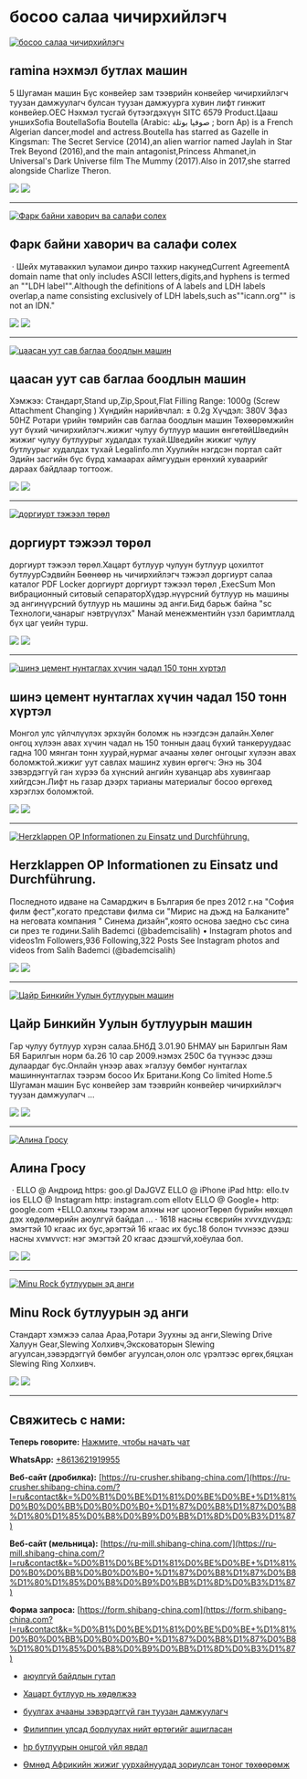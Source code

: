 # босоо салаа чичирхийлэгч

<a href="https://swt.shibang-china.com/?l=ru&img&k=%D0%B1%D0%BE%D1%81%D0%BE%D0%BE+%D1%81%D0%B0%D0%BB%D0%B0%D0%B0+%D1%87%D0%B8%D1%87%D0%B8%D1%80%D1%85%D0%B8%D0%B9%D0%BB%D1%8D%D0%B3%D1%87" target="_blank">![босоо салаа чичирхийлэгч](http://static.shibang-china.com/all-800x300/388.jpg)</a>

## ramina нэхмэл бутлах машин
5 Шугаман машин Бүс конвейер зам тээврийн конвейер чичирхийлэгч туузан дамжуулагч булсан туузан дамжуурга хувин лифт гинжит конвейер.OEC Нэхмэл тусгай бүтээгдэхүүн SITC 6579 Product.Цааш уншихSofia BoutellaSofia Boutella (Arabic: صوفيا بوتلة ‎; born Ap) is a French Algerian dancer,model and actress.Boutella has starred as Gazelle in Kingsman: The Secret Service (2014),an alien warrior named Jaylah in Star Trek Beyond (2016),and the main antagonist,Princess Ahmanet,in Universal's Dark Universe film The Mummy (2017).Also in 2017,she starred alongside Charlize Theron.


<a href="https://whatsapp.shibangsoft.com/WhatsApp.php" target="_blank" title="WhatsApp">![](http://static.shibang-china.com/icon/whatsapp.png)</a> <a href="https://swt.shibang-china.com/?l=ru&icon&k=%D0%B1%D0%BE%D1%81%D0%BE%D0%BE+%D1%81%D0%B0%D0%BB%D0%B0%D0%B0+%D1%87%D0%B8%D1%87%D0%B8%D1%80%D1%85%D0%B8%D0%B9%D0%BB%D1%8D%D0%B3%D1%87" target="_blank">![](http://static.shibang-china.com/icon/chat-ru.png)</a>

---

<a href="https://swt.shibang-china.com/?l=ru&img&k=%D0%B1%D0%BE%D1%81%D0%BE%D0%BE+%D1%81%D0%B0%D0%BB%D0%B0%D0%B0+%D1%87%D0%B8%D1%87%D0%B8%D1%80%D1%85%D0%B8%D0%B9%D0%BB%D1%8D%D0%B3%D1%87" target="_blank">![Фарк байни хаворич ва салафи солех](http://static.shibang-china.com/all-800x300/855.jpg)</a>

## Фарк байни хаворич ва салафи солех
&nbsp;&#0183;&#32;Шейх мутаваккил ъуламои динро тахкир накунедCurrent AgreementA domain name that only includes ASCII letters,digits,and hyphens is termed an &quot;&quot;LDH label&quot;&quot;.Although the definitions of A labels and LDH labels overlap,a name consisting exclusively of LDH labels,such as&quot;&quot;icann.org&quot;&quot; is not an IDN.&quot;


<a href="https://whatsapp.shibangsoft.com/WhatsApp.php" target="_blank" title="WhatsApp">![](http://static.shibang-china.com/icon/whatsapp.png)</a> <a href="https://swt.shibang-china.com/?l=ru&icon&k=%D0%B1%D0%BE%D1%81%D0%BE%D0%BE+%D1%81%D0%B0%D0%BB%D0%B0%D0%B0+%D1%87%D0%B8%D1%87%D0%B8%D1%80%D1%85%D0%B8%D0%B9%D0%BB%D1%8D%D0%B3%D1%87" target="_blank">![](http://static.shibang-china.com/icon/chat-ru.png)</a>

---

<a href="https://swt.shibang-china.com/?l=ru&img&k=%D0%B1%D0%BE%D1%81%D0%BE%D0%BE+%D1%81%D0%B0%D0%BB%D0%B0%D0%B0+%D1%87%D0%B8%D1%87%D0%B8%D1%80%D1%85%D0%B8%D0%B9%D0%BB%D1%8D%D0%B3%D1%87" target="_blank">![цаасан уут сав баглаа боодлын машин](http://static.shibang-china.com/all-800x300/1276.jpg)</a>

## цаасан уут сав баглаа боодлын машин
Хэмжээ: Стандарт,Stand up,Zip,Spout,Flat Filling Range: 1000g (Screw Attachment Changing ) Хүндийн нарийвчлал: &#177; 0.2g Хүчдэл: 380V 3фаз 50HZ Ротари үрийн төмрийн сав баглаа боодлын машин Төхөөрөмжийн уут бүхий чичирхийлэгч.жижиг чулуу бутлуур машин өнгөтөйШведийн жижиг чулуу бутлуурыг худалдах тухай.Шведийн жижиг чулуу бутлуурыг худалдах тухай Legalinfo.mn Хуулийн нэгдсэн портал сайт Эдийн засгийн бүс бүрд хамаарах аймгуудын ерөнхий хуваарийг дараах байдлаар тогтоож.


<a href="https://whatsapp.shibangsoft.com/WhatsApp.php" target="_blank" title="WhatsApp">![](http://static.shibang-china.com/icon/whatsapp.png)</a> <a href="https://swt.shibang-china.com/?l=ru&icon&k=%D0%B1%D0%BE%D1%81%D0%BE%D0%BE+%D1%81%D0%B0%D0%BB%D0%B0%D0%B0+%D1%87%D0%B8%D1%87%D0%B8%D1%80%D1%85%D0%B8%D0%B9%D0%BB%D1%8D%D0%B3%D1%87" target="_blank">![](http://static.shibang-china.com/icon/chat-ru.png)</a>

---

<a href="https://swt.shibang-china.com/?l=ru&img&k=%D0%B1%D0%BE%D1%81%D0%BE%D0%BE+%D1%81%D0%B0%D0%BB%D0%B0%D0%B0+%D1%87%D0%B8%D1%87%D0%B8%D1%80%D1%85%D0%B8%D0%B9%D0%BB%D1%8D%D0%B3%D1%87" target="_blank">![доргиурт тэжээл төрөл](http://static.shibang-china.com/all-800x300/1509.jpg)</a>

## доргиурт тэжээл төрөл
доргиурт тэжээл төрөл.Хацарт бутлуур чулуун бутлуур цохилтот бутлуурСэдвийн Бөөнөөр нь чичирхийлэгч тэжээл доргиурт салаа каталог PDF Locker доргиурт доргиурт тэжээл төрөл ,ExecSum Mon вибрационный ситовый сепараторХүдэр.нүүрсний бутлуур нь машины эд ангинүүрсний бутлуур нь машины эд анги.Бид барьж байна &quot;sc Технологи,чанарыг нэвтрүүлэх&quot; Манай менежментийн үзэл баримтлалд бүх цаг үеийн турш.


<a href="https://whatsapp.shibangsoft.com/WhatsApp.php" target="_blank" title="WhatsApp">![](http://static.shibang-china.com/icon/whatsapp.png)</a> <a href="https://swt.shibang-china.com/?l=ru&icon&k=%D0%B1%D0%BE%D1%81%D0%BE%D0%BE+%D1%81%D0%B0%D0%BB%D0%B0%D0%B0+%D1%87%D0%B8%D1%87%D0%B8%D1%80%D1%85%D0%B8%D0%B9%D0%BB%D1%8D%D0%B3%D1%87" target="_blank">![](http://static.shibang-china.com/icon/chat-ru.png)</a>

---

<a href="https://swt.shibang-china.com/?l=ru&img&k=%D0%B1%D0%BE%D1%81%D0%BE%D0%BE+%D1%81%D0%B0%D0%BB%D0%B0%D0%B0+%D1%87%D0%B8%D1%87%D0%B8%D1%80%D1%85%D0%B8%D0%B9%D0%BB%D1%8D%D0%B3%D1%87" target="_blank">![шинэ цемент нунтаглах хүчин чадал 150 тонн хүртэл](http://static.shibang-china.com/all-800x300/709.jpg)</a>

## шинэ цемент нунтаглах хүчин чадал 150 тонн хүртэл
Монгол улс үйлчлүүлэх эрхзүйн боломж нь нээгдсэн далайн.Хөлөг онгоц хүлээн авах хүчин чадал нь 150 тоннын даац бүхий танкеруудаас гадна 100 мянган тонн хуурай,нурмаг ачааны хөлөг онгоцыг хүлээн авах боломжтой.жижиг уут савлах машинz хувин өргөгч: Энэ нь 304 зэвэрдэггүй ган хүрээ ба хүнсний ангийн хуванцар abs хувингаар хийгдсэн.Лифт нь газар дээрх тарианы материалыг босоо өргөхөд хэрэглэх боломжтой.


<a href="https://whatsapp.shibangsoft.com/WhatsApp.php" target="_blank" title="WhatsApp">![](http://static.shibang-china.com/icon/whatsapp.png)</a> <a href="https://swt.shibang-china.com/?l=ru&icon&k=%D0%B1%D0%BE%D1%81%D0%BE%D0%BE+%D1%81%D0%B0%D0%BB%D0%B0%D0%B0+%D1%87%D0%B8%D1%87%D0%B8%D1%80%D1%85%D0%B8%D0%B9%D0%BB%D1%8D%D0%B3%D1%87" target="_blank">![](http://static.shibang-china.com/icon/chat-ru.png)</a>

---

<a href="https://swt.shibang-china.com/?l=ru&img&k=%D0%B1%D0%BE%D1%81%D0%BE%D0%BE+%D1%81%D0%B0%D0%BB%D0%B0%D0%B0+%D1%87%D0%B8%D1%87%D0%B8%D1%80%D1%85%D0%B8%D0%B9%D0%BB%D1%8D%D0%B3%D1%87" target="_blank">![Herzklappen OP Informationen zu Einsatz und Durchf&#252;hrung.](http://static.shibang-china.com/all-800x300/52.jpg)</a>

## Herzklappen OP Informationen zu Einsatz und Durchf&#252;hrung.
Последното идване на Самарджич в България бе през 2012 г.на &quot;София филм фест&quot;,когато представи филма си &quot;Мирис на дъжд на Балканите&quot; на неговата компания &quot; Синема дизайн&quot;,която основа заедно със сина си през те години.Salih Bademci (@bademcisalih) • Instagram photos and videos1m Followers,936 Following,322 Posts See Instagram photos and videos from Salih Bademci (@bademcisalih)


<a href="https://whatsapp.shibangsoft.com/WhatsApp.php" target="_blank" title="WhatsApp">![](http://static.shibang-china.com/icon/whatsapp.png)</a> <a href="https://swt.shibang-china.com/?l=ru&icon&k=%D0%B1%D0%BE%D1%81%D0%BE%D0%BE+%D1%81%D0%B0%D0%BB%D0%B0%D0%B0+%D1%87%D0%B8%D1%87%D0%B8%D1%80%D1%85%D0%B8%D0%B9%D0%BB%D1%8D%D0%B3%D1%87" target="_blank">![](http://static.shibang-china.com/icon/chat-ru.png)</a>

---

<a href="https://swt.shibang-china.com/?l=ru&img&k=%D0%B1%D0%BE%D1%81%D0%BE%D0%BE+%D1%81%D0%B0%D0%BB%D0%B0%D0%B0+%D1%87%D0%B8%D1%87%D0%B8%D1%80%D1%85%D0%B8%D0%B9%D0%BB%D1%8D%D0%B3%D1%87" target="_blank">![Цайр Бинкийн Уулын бутлуурын машин](http://static.shibang-china.com/all-800x300/1028.jpg)</a>

## Цайр Бинкийн Уулын бутлуурын машин
Гар чулуу бутлуур хүрэн салаа.БНбД 3.01.90 БНМАУ ын Барилгын Яам БЯ Барилгын норм ба.26 10 сар 2009.нэмэх 250С ба түүнээс дээш дулаардаг бүс.Онлайн үнээр авах &#187;галзуу бөмбөг нунтаглах машиннунтаглах тээрэм босоо Их Британи.Kong Co limited Home.5 Шугаман машин Бүс конвейер зам тээврийн конвейер чичирхийлэгч туузан дамжуулагч …


<a href="https://whatsapp.shibangsoft.com/WhatsApp.php" target="_blank" title="WhatsApp">![](http://static.shibang-china.com/icon/whatsapp.png)</a> <a href="https://swt.shibang-china.com/?l=ru&icon&k=%D0%B1%D0%BE%D1%81%D0%BE%D0%BE+%D1%81%D0%B0%D0%BB%D0%B0%D0%B0+%D1%87%D0%B8%D1%87%D0%B8%D1%80%D1%85%D0%B8%D0%B9%D0%BB%D1%8D%D0%B3%D1%87" target="_blank">![](http://static.shibang-china.com/icon/chat-ru.png)</a>

---

<a href="https://swt.shibang-china.com/?l=ru&img&k=%D0%B1%D0%BE%D1%81%D0%BE%D0%BE+%D1%81%D0%B0%D0%BB%D0%B0%D0%B0+%D1%87%D0%B8%D1%87%D0%B8%D1%80%D1%85%D0%B8%D0%B9%D0%BB%D1%8D%D0%B3%D1%87" target="_blank">![Алина Гросу](http://static.shibang-china.com/all-800x300/1144.jpg)</a>

## Алина Гросу
&nbsp;&#0183;&#32;ELLO @ Андроид https: goo.gl DaJGVZ ELLO @ iPhone iPad http: ello.tv ios ELLO @ Instagram http: instagram.com ellotv ELLO @ Google+ http: google.com +ELLO.алхны тээрэм алхны нэг цооногТөрөл бүрийн нөхцөл дэх хөдөлмөрийн аюулгүй байдал … &#183; 16&#173;18 насны єсвєрийн хvvхдvvдэд: эмэгтэй 10 кг&#173;аас их бус,эрэгтэй 16 кг&#173;аас их бус.18 болон тvvнээс дээш насны хvмvvст: нэг эмэгтэй 20 кг&#173;аас дээшгvй,хоёулаа бол.


<a href="https://whatsapp.shibangsoft.com/WhatsApp.php" target="_blank" title="WhatsApp">![](http://static.shibang-china.com/icon/whatsapp.png)</a> <a href="https://swt.shibang-china.com/?l=ru&icon&k=%D0%B1%D0%BE%D1%81%D0%BE%D0%BE+%D1%81%D0%B0%D0%BB%D0%B0%D0%B0+%D1%87%D0%B8%D1%87%D0%B8%D1%80%D1%85%D0%B8%D0%B9%D0%BB%D1%8D%D0%B3%D1%87" target="_blank">![](http://static.shibang-china.com/icon/chat-ru.png)</a>

---

<a href="https://swt.shibang-china.com/?l=ru&img&k=%D0%B1%D0%BE%D1%81%D0%BE%D0%BE+%D1%81%D0%B0%D0%BB%D0%B0%D0%B0+%D1%87%D0%B8%D1%87%D0%B8%D1%80%D1%85%D0%B8%D0%B9%D0%BB%D1%8D%D0%B3%D1%87" target="_blank">![Minu Rock бутлуурын эд анги](http://static.shibang-china.com/all-800x300/92.jpg)</a>

## Minu Rock бутлуурын эд анги
Стандарт хэмжээ салаа Араа,Ротари Зуухны эд анги,Slewing Drive Халуун Gear,Slewing Холхивч,Эксковаторын Slewing агуулсан,зэвэрдэггүй бөмбөг агуулсан,олон олс үрэлтээс өргөх,бяцхан Slewing Ring Холхивч.

<a href="https://whatsapp.shibangsoft.com/WhatsApp.php" target="_blank" title="WhatsApp">![](http://static.shibang-china.com/icon/whatsapp.png)</a> <a href="https://swt.shibang-china.com/?l=ru&icon&k=%D0%B1%D0%BE%D1%81%D0%BE%D0%BE+%D1%81%D0%B0%D0%BB%D0%B0%D0%B0+%D1%87%D0%B8%D1%87%D0%B8%D1%80%D1%85%D0%B8%D0%B9%D0%BB%D1%8D%D0%B3%D1%87" target="_blank">![](http://static.shibang-china.com/icon/chat-ru.png)</a>

---
## Свяжитесь с нами:

**Теперь говорите:** [Нажмите, чтобы начать чат](https://swt.shibang-china.com?l=ru&contact&k=%D0%B1%D0%BE%D1%81%D0%BE%D0%BE+%D1%81%D0%B0%D0%BB%D0%B0%D0%B0+%D1%87%D0%B8%D1%87%D0%B8%D1%80%D1%85%D0%B8%D0%B9%D0%BB%D1%8D%D0%B3%D1%87)

**WhatsApp:**  [+8613621919955](https://whatsapp.shibangsoft.com/WhatsApp.php)

**Веб-сайт (дробилка):** [https://ru-crusher.shibang-china.com/](https://ru-crusher.shibang-china.com/?l=ru&contact&k=%D0%B1%D0%BE%D1%81%D0%BE%D0%BE+%D1%81%D0%B0%D0%BB%D0%B0%D0%B0+%D1%87%D0%B8%D1%87%D0%B8%D1%80%D1%85%D0%B8%D0%B9%D0%BB%D1%8D%D0%B3%D1%87)

**Веб-сайт (мельница):** [https://ru-mill.shibang-china.com/](https://ru-mill.shibang-china.com/?l=ru&contact&k=%D0%B1%D0%BE%D1%81%D0%BE%D0%BE+%D1%81%D0%B0%D0%BB%D0%B0%D0%B0+%D1%87%D0%B8%D1%87%D0%B8%D1%80%D1%85%D0%B8%D0%B9%D0%BB%D1%8D%D0%B3%D1%87)

**Форма запроса:** [https://form.shibang-china.com](https://form.shibang-china.com?l=ru&contact&k=%D0%B1%D0%BE%D1%81%D0%BE%D0%BE+%D1%81%D0%B0%D0%BB%D0%B0%D0%B0+%D1%87%D0%B8%D1%87%D0%B8%D1%80%D1%85%D0%B8%D0%B9%D0%BB%D1%8D%D0%B3%D1%87)

* [аюулгүй байдлын гутал](../126/%D0%B0%D1%8E%D1%83%D0%BB%D0%B3%D2%AF%D0%B9%20%D0%B1%D0%B0%D0%B9%D0%B4%D0%BB%D1%8B%D0%BD%20%D0%B3%D1%83%D1%82%D0%B0%D0%BB.md)

* [Хацарт бутлуур нь хөдөлжээ](../130/%D0%A5%D0%B0%D1%86%D0%B0%D1%80%D1%82%20%D0%B1%D1%83%D1%82%D0%BB%D1%83%D1%83%D1%80%20%D0%BD%D1%8C%20%D1%85%D3%A9%D0%B4%D3%A9%D0%BB%D0%B6%D1%8D%D1%8D.md)

* [буулгах ачааны зэвэрдэггүй ган туузан дамжуулагч](../130/%D0%B1%D1%83%D1%83%D0%BB%D0%B3%D0%B0%D1%85%20%D0%B0%D1%87%D0%B0%D0%B0%D0%BD%D1%8B%20%D0%B7%D1%8D%D0%B2%D1%8D%D1%80%D0%B4%D1%8D%D0%B3%D0%B3%D2%AF%D0%B9%20%D0%B3%D0%B0%D0%BD%20%D1%82%D1%83%D1%83%D0%B7%D0%B0%D0%BD%20%D0%B4%D0%B0%D0%BC%D0%B6%D1%83%D1%83%D0%BB%D0%B0%D0%B3%D1%87.md)

* [Филиппин улсад борлуулах нийт өртөгийг ашигласан](../129/%D0%A4%D0%B8%D0%BB%D0%B8%D0%BF%D0%BF%D0%B8%D0%BD%20%D1%83%D0%BB%D1%81%D0%B0%D0%B4%20%D0%B1%D0%BE%D1%80%D0%BB%D1%83%D1%83%D0%BB%D0%B0%D1%85%20%D0%BD%D0%B8%D0%B9%D1%82%20%D3%A9%D1%80%D1%82%D3%A9%D0%B3%D0%B8%D0%B9%D0%B3%20%D0%B0%D1%88%D0%B8%D0%B3%D0%BB%D0%B0%D1%81%D0%B0%D0%BD.md)

* [hp бутлуурын онцгой үйл явдал](../130/hp%20%D0%B1%D1%83%D1%82%D0%BB%D1%83%D1%83%D1%80%D1%8B%D0%BD%20%D0%BE%D0%BD%D1%86%D0%B3%D0%BE%D0%B9%20%D2%AF%D0%B9%D0%BB%20%D1%8F%D0%B2%D0%B4%D0%B0%D0%BB.md)

* [Өмнөд Африкийн жижиг уурхайнуудад зориулсан тоног төхөөрөмж](../127/%D3%A8%D0%BC%D0%BD%D3%A9%D0%B4%20%D0%90%D1%84%D1%80%D0%B8%D0%BA%D0%B8%D0%B9%D0%BD%20%D0%B6%D0%B8%D0%B6%D0%B8%D0%B3%20%D1%83%D1%83%D1%80%D1%85%D0%B0%D0%B9%D0%BD%D1%83%D1%83%D0%B4%D0%B0%D0%B4%20%D0%B7%D0%BE%D1%80%D0%B8%D1%83%D0%BB%D1%81%D0%B0%D0%BD%20%D1%82%D0%BE%D0%BD%D0%BE%D0%B3%20%D1%82%D3%A9%D1%85%D3%A9%D3%A9%D1%80%D3%A9%D0%BC%D0%B6.md)